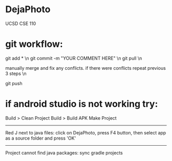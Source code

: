 # DejaPhoto
UCSD CSE 110


git workflow:
============

git add * \n
git commit -m "YOUR COMMENT HERE" \n
git pull \n


manually merge and fix any conflicts. if there were conflicts repeat previous 3 steps \n

git push



if android studio is not working try:
============
Build > Clean Project
Build > Build APK
Make Project

------------

Red J next to java files:
click on DejaPhoto, press F4 button, then select app as a source folder and press 'OK'

-------------

Project cannot find java packages: sync gradle projects
